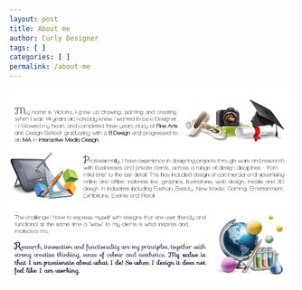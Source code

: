 ```yaml
---
layout: post
title: About me
author: Curly Designer
tags: [ ]
categories: [ ]
permalink: /about-me
---
```

[![](/assets/images/1_AboutMe_Text_4.png "About Me")](#)